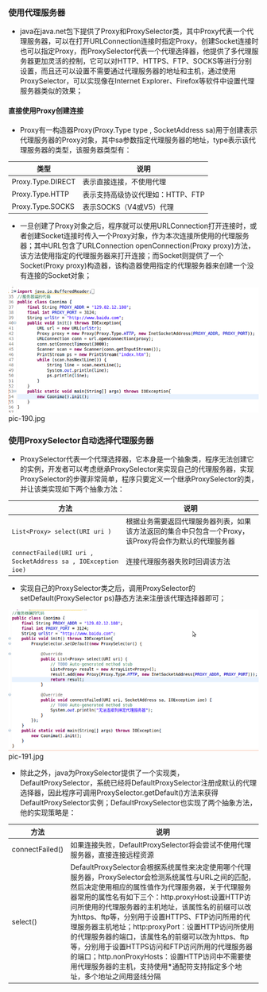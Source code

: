 ### 使用代理服务器
+ java在java.net包下提供了Proxy和ProxySelector类，其中Proxy代表一个代理服务器，可以在打开URLConnection连接时指定Proxy，创建Socket连接时也可以指定Proxy，而ProxySelector代表一个代理选择器，他提供了多代理服务器更加灵活的控制，它可以对HTTP、HTTPS、FTP、SOCKS等进行分别设置，而且还可以设置不需要通过代理服务器的地址和主机，通过使用ProxySelector，可以实现像在Internet Explorer、Firefox等软件中设置代理服务器类似的效果；
#### 直接使用Proxy创建连接
+ Proxy有一构造器Proxy(Proxy.Type type , SocketAddress sa)用于创建表示代理服务器的Proxy对象，其中sa参数指定代理服务器的地址，type表示该代理服务器的类型，该服务器类型有：

|类型|说明|
|------|-------|
|Proxy.Type.DIRECT|表示直接连接，不使用代理|
|Proxy.Type.HTTP|表示支持高级协议代理如：HTTP、FTP|
|Proxy.Type.SOCKS|表示SOCKS（V4或V5）代理|

+ 一旦创建了Proxy对象之后，程序就可以使用URLConnection打开连接时，或者创建Socket连接时传入一个Proxy对象，作为本次连接所使用的代理服务器；其中URL包含了URLConnection openConnection(Proxy proxy)方法，该方法使用指定的代理服务器来打开连接；而Socket则提供了一个Socket(Proxy proxy)构造器，该构造器使用指定的代理服务器来创建一个没有连接的Socket对象；

![image](https://github.com/ningbaoqi/Java/blob/master/gif/pic-190.jpg) pic-190.jpg

### 使用ProxySelector自动选择代理服务器
+ ProxySelector代表一个代理选择器，它本身是一个抽象类，程序无法创建它的实例，开发者可以考虑继承ProxySelector来实现自己的代理服务器，实现ProxySelector的步骤非常简单，程序只要定义一个继承ProxySelector的类，并让该类实现如下两个抽象方法：

|方法|说明|
|------|------|
|`List<Proxy> select(URI uri )`|根据业务需要返回代理服务器列表，如果该方法返回的集合中只包含一个Proxy，该Proxy将会作为默认的代理服务器|
|`connectFailed(URI uri , SocketAddress sa , IOException ioe)`|连接代理服务器失败时回调该方法|

+ 实现自己的ProxySelector类之后，调用ProxySelector的setDefault(ProxySelector ps)静态方法来注册该代理选择器即可；

![image](https://github.com/ningbaoqi/Java/blob/master/gif/pic-191.jpg) pic-191.jpg

+ 除此之外，java为ProxySelector提供了一个实现类，DefaultProxySelector，系统已经将DefaultProxySelector注册成默认的代理选择器，因此程序可调用ProxySelector.getDefault()方法来获得DefaultProxySelector实例；DefaultProxySelector也实现了两个抽象方法，他的实现策略是：

|方法|说明|
|------|-------|
|connectFailed()|如果连接失败，DefaultProxySelector将会尝试不使用代理服务器，直接连接远程资源|
|select()|DefaultProxySelector会根据系统属性来决定使用哪个代理服务器，ProxySelector会检测系统属性与URL之间的匹配，然后决定使用相应的属性值作为代理服务器，关于代理服务器常用的属性名有如下三个：http.proxyHost:设置HTTP访问所使用的代理服务器的主机地址，该属性名的前缀可以改为https、ftp等，分别用于设置HTTPS、FTP访问所用的代理服务器主机地址；http:proxyPort：设置HTTP访问所使用的代理服务器的端口，该属性名的前缀可以改为https、ftp等，分别用于设置HTTPS访问和FTP访问所用的代理服务器的端口；http.nonProxyHosts：设置HTTP访问中不需要使用代理服务器的主机，支持使用*通配符支持指定多个地址，多个地址之间用竖线分隔|

